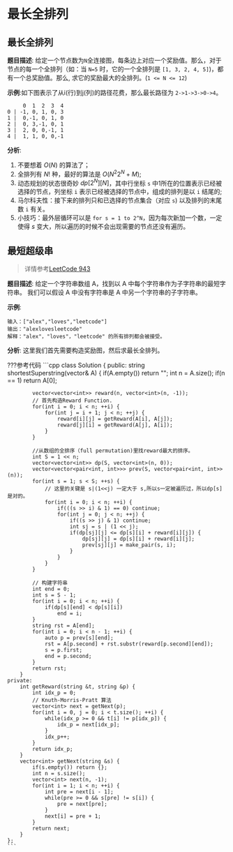 # 最长全排列

## 最长全排列
**题目描述**: 给定一个节点数为`N`全连接图，每条边上对应一个奖励值。那么，对于节点的每一个全排列（如：当 `N=5` 时，它的一个全排列是 `[1, 3, 2, 4, 5]`)，都有一个总奖励值。那么, 求它的奖励最大的全排列。(`1 <= N <= 12`)

**示例**:如下图表示了从i(行)到j(列)的路径花费，那么最长路径为 `2->1->3->0->4`。
```
     0  1  2  3  4
0 | -1, 0, 1, 0, 3
1 |  0,-1, 0, 1, 0
2 |  0, 3,-1, 0, 1
3 |  2, 0, 0,-1, 1
4 |  1, 1, 0, 0,-1
```

**分析**:

1. 不要想着 $O(N)$ 的算法了；
2. 全排列有 $N!$ 种，最好的算法是 $O(N^2 2^N + M)$;
3. 动态规划的状态很奇妙 $dp[2^N][N]$，其中行坐标 `s` 中1所在的位置表示已经被选择的节点，列坐标 `i` 表示已经被选择的节点中，组成的排列是以 `i` 结尾的;
4. 马尔科夫性：接下来的排列只和已选择的节点集合（对应 `s`) 以及排列的末尾数 `i` 有关。
5. 小技巧：最外层循环可以是 `for s = 1 to 2^N`，因为每次新加一个数，一定使得 $s$ 变大，所以遍历的时候不会出现需要的节点还没有遍历。

## 最短超级串
> 详情参考[LeetCode 943](https://leetcode-cn.com/problems/find-the-shortest-superstring/solution/zui-duan-chao-ji-chuan-by-leetcode/)

**题目描述**: 给定一个字符串数组 A，找到以 A 中每个字符串作为子字符串的最短字符串。
我们可以假设 A 中没有字符串是 A 中另一个字符串的子字符串。

**示例**:
```
输入：["alex","loves","leetcode"]
输出："alexlovesleetcode"
解释："alex"，"loves"，"leetcode" 的所有排列都会被接受。
```

**分析**: 这里我们首先需要构造奖励图，然后求最长全排列。

???参考代码
    ```cpp
    class Solution {
    public:
        string shortestSuperstring(vector<string>& A) {
            if(A.empty()) return "";
            int n = A.size();
            if(n == 1) return A[0];

            vector<vector<int>> reward(n, vector<int>(n, -1));
            // 首先构造Reward Function.
            for(int i = 0; i < n; ++i) {
                for(int j = i + 1; j < n; ++j) {
                    reward[i][j] = getReward(A[i], A[j]);
                    reward[j][i] = getReward(A[j], A[i]);
                }
            }

            //从数组的全排序（full permutation)里找reward最大的排序。
            int S = 1 << n;
            vector<vector<int>> dp(S, vector<int>(n, 0));
            vector<vector<pair<int, int>>> prev(S, vector<pair<int, int>>(n));
            for(int s = 1; s < S; ++s) {
                // 这里的关键是 s|(1<<j) 一定大于 s,所以s一定被遍历过，所以dp[s]是对的。
                for(int i = 0; i < n; ++i) {
                    if(((s >> i) & 1) == 0) continue;
                    for(int j = 0; j < n; ++j) {
                        if((s >> j) & 1) continue;
                        int sj = s | (1 << j);
                        if(dp[sj][j] <= dp[s][i] + reward[i][j]) {
                            dp[sj][j] = dp[s][i] + reward[i][j];
                            prev[sj][j] = make_pair(s, i);
                        }
                    }
                }
            }

            // 构建字符串
            int end = 0;
            int s = S - 1;
            for(int i = 0; i < n; ++i) {
                if(dp[s][end] < dp[s][i])
                    end = i;
            }
            string rst = A[end];
            for(int i = 0; i < n - 1; ++i) {
                auto p = prev[s][end];
                rst = A[p.second] + rst.substr(reward[p.second][end]);
                s = p.first;
                end = p.second;
            }
            return rst; 
        }
    private:
        int getReward(string &t, string &p) {
            int idx_p = 0;
            // Knuth-Morris-Pratt 算法
            vector<int> next = getNext(p);
            for(int i = 0, j = 0; i < t.size(); ++i) {
                while(idx_p >= 0 && t[i] != p[idx_p]) {
                    idx_p = next[idx_p];
                }
                idx_p++;
            }
            return idx_p;
        }
        vector<int> getNext(string &s) {
            if(s.empty()) return {};
            int n = s.size();
            vector<int> next(n, -1);
            for(int i = 1; i < n; ++i) {
                int pre = next[i - 1];
                while(pre >= 0 && s[pre] != s[i]) {
                    pre = next[pre];
                }
                next[i] = pre + 1;
            }
            return next;
        }
    };
    ```